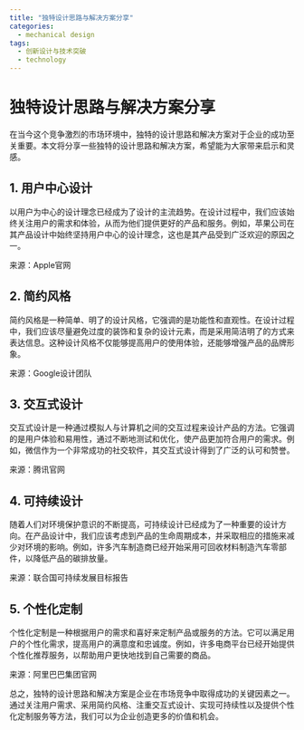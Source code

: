 ```yaml
---  
title: "独特设计思路与解决方案分享"  
categories:  
  - mechanical design  
tags: 
  - 创新设计与技术突破 
  - technology  
---  
```


# 独特设计思路与解决方案分享

在当今这个竞争激烈的市场环境中，独特的设计思路和解决方案对于企业的成功至关重要。本文将分享一些独特的设计思路和解决方案，希望能为大家带来启示和灵感。

## 1. 用户中心设计

以用户为中心的设计理念已经成为了设计的主流趋势。在设计过程中，我们应该始终关注用户的需求和体验，从而为他们提供更好的产品和服务。例如，苹果公司在其产品设计中始终坚持用户中心的设计理念，这也是其产品受到广泛欢迎的原因之一。

来源：Apple官网

## 2. 简约风格

简约风格是一种简单、明了的设计风格，它强调的是功能性和直观性。在设计过程中，我们应该尽量避免过度的装饰和复杂的设计元素，而是采用简洁明了的方式来表达信息。这种设计风格不仅能够提高用户的使用体验，还能够增强产品的品牌形象。

来源：Google设计团队

## 3. 交互式设计

交互式设计是一种通过模拟人与计算机之间的交互过程来设计产品的方法。它强调的是用户体验和易用性，通过不断地测试和优化，使产品更加符合用户的需求。例如，微信作为一个非常成功的社交软件，其交互式设计得到了广泛的认可和赞誉。

来源：腾讯官网

## 4. 可持续设计

随着人们对环境保护意识的不断提高，可持续设计已经成为了一种重要的设计方向。在产品设计中，我们应该考虑到产品的生命周期成本，并采取相应的措施来减少对环境的影响。例如，许多汽车制造商已经开始采用可回收材料制造汽车零部件，以降低产品的碳排放量。

来源：联合国可持续发展目标报告

## 5. 个性化定制

个性化定制是一种根据用户的需求和喜好来定制产品或服务的方法。它可以满足用户的个性化需求，提高用户的满意度和忠诚度。例如，许多电商平台已经开始提供个性化推荐服务，以帮助用户更快地找到自己需要的商品。

来源：阿里巴巴集团官网

总之，独特的设计思路和解决方案是企业在市场竞争中取得成功的关键因素之一。通过关注用户需求、采用简约风格、注重交互式设计、实现可持续性以及提供个性化定制服务等方法，我们可以为企业创造更多的价值和机会。 

